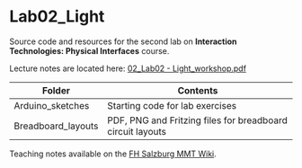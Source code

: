 # Lab02_Light

Source code and resources for the second lab on **Interaction Technologies: Physical Interfaces** course.

Lecture notes are located here: [02_Lab02 - Light_workshop.pdf](https://wiki.mediacube.at/wiki/images/e/e7/02_Lab02_-_Light_%26_Sound.pdf)

| Folder | Contents
| --- | --- |
| Arduino_sketches | Starting code for lab exercises |
| Breadboard_layouts | PDF, PNG and Fritzing files for breadboard circuit layouts |

Teaching notes available on the [FH Salzburg MMT Wiki](https://wiki.mediacube.at/wiki/index.php?title=Interaction_Approaches_and_Technologies_-_SS_2020).
